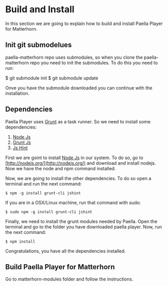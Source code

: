 # Build and Install

In this section we are going to explain how to build and install Paella Player for Matterhorn.

## Init git submodelues

paella-matterhorn repo uses submodules, so when you clone the paella-matterhorn repo you need to init the submodules.
To do this you need  to run:

  $ git submodule init
  $ git submodule update

Onve you have the submodule downloaded you can continue with the installation.

## Dependencies

Paella Player uses [Grunt](http://gruntjs.com/) as a task runner. So we need to install some dependencies:

1. [Node Js](http://nodejs.org/)
2. [Grunt Js](http://gruntjs.com/)
3. [Js Hint](http://www.jshint.com/)

First we are goint to install [Node Js](http://nodejs.org/) in our system. To do so, go to [http://nodejs.org/](http://nodejs.org/) and download and install nodejs.
Now we have the node and npm command installed.

Now, we are going to install the other dependencies. To do so open a terminal and run the next command:

	$ npm -g install grunt-cli jshint
	
If you are in a OSX/Linux machine, run that command with sudo:

	$ sudo npm -g install grunt-cli jshint


Finally, we need to install the grunt modules needed by Paella. Open the terminal and go to the folder you have downloaded paella player.
Now, run the next command:

	$ npm install

Congratulations, you have all the dependencies installed.	


## Build Paella Player for Matterhorn

Go to matterhorn-modules folder and follow the instructions.

